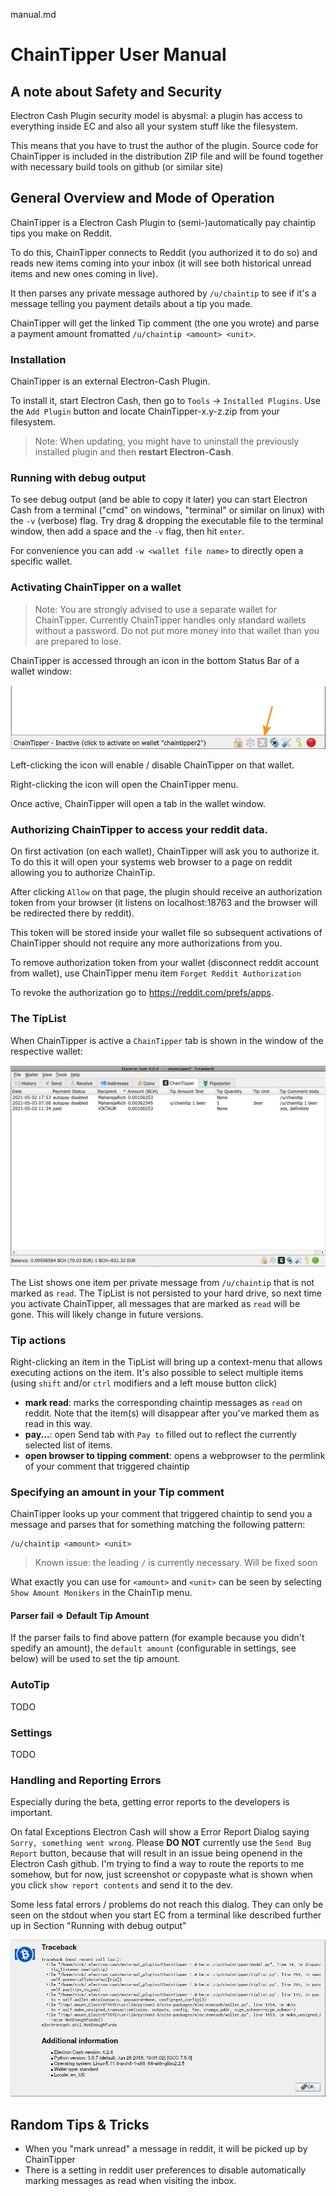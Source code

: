 manual.md

# ChainTipper User Manual

## A note about Safety and Security

Electron Cash Plugin security model is abysmal: a plugin has access to everything inside EC and also all your system stuff like the filesystem.

This means that you have to trust the author of the plugin. Source code for ChainTipper is included in the distribution ZIP file and will be found together with necessary build tools on github (or similar site)

## General Overview and Mode of Operation

ChainTipper is a Electron Cash Plugin to (semi-)automatically pay chaintip tips you make on Reddit.

To do this, ChainTipper connects to Reddit (you authorized it to do so) and reads new items coming into your inbox (it will see both historical unread items and new ones coming in live).

It then parses any private message authored by `/u/chaintip` to see if it's a message telling you payment details about a tip you made.

ChainTipper will get the linked Tip comment (the one you wrote) and parse a payment amount fromatted `/u/chaintip <amount> <unit>`.

### Installation

ChainTipper is an external Electron-Cash Plugin.

To install it, start Electron Cash, then go to `Tools` -> `Installed Plugins`. Use the `Add Plugin` button and locate ChainTipper-x.y-z.zip from your filesystem.

> Note: When updating, you might have to uninstall the previously installed plugin and then **restart Electron-Cash**.

### Running with debug output

To see debug output (and be able to copy it later) you can start Electron Cash from a terminal ("cmd" on windows, "terminal" or similar on linux) with the `-v` (verbose) flag. Try drag & dropping the executable file to the terminal window, then add a space and the `-v` flag, then hit `enter`. 

For convenience you can add `-w <wallet file name>` to directly open a specific wallet.

### Activating ChainTipper on a wallet

> Note: You are strongly advised to use a separate wallet for ChainTipper. Currently ChainTipper handles only standard wallets without a password. Do not put more money into that wallet than you are prepared to lose.

ChainTipper is accessed through an icon in the bottom Status Bar of a wallet window:

![status bar with ChainTipper icon](status_bar_with_icon.png)

Left-clicking the icon will enable / disable ChainTipper on that wallet.

Right-clicking the icon will open the ChainTipper menu.

Once active, ChainTipper will open a tab in the wallet window.

### Authorizing ChainTipper to access your reddit data.

On first activation (on each wallet), ChainTipper will ask you to authorize it. To do this it will open your systems web browser to a page on reddit allowing you to authorize ChainTip. 

After clicking `Allow` on that page, the plugin should receive an authorization token from your browser (it listens on localhost:18763 and the browser will be redirected there by reddit).

This token will be stored inside your wallet file so subsequent activations of ChainTipper should not require any more authorizations from you.

To remove authorization token from your wallet (disconnect reddit account from wallet), use ChainTipper menu item `Forget Reddit Authorization`

To revoke the authorization go to https://reddit.com/prefs/apps.

### The TipList

When ChainTipper is active a `ChainTipper` tab is shown in the window of the respective wallet:

![ChainTipper tab with TipList](chaintipper_tab_with_tiplist.png)

The List shows one item per private message from `/u/chaintip` that is not marked as `read`. The TipList is not persisted to your hard drive, so next time you activate ChainTipper, all messages that are marked as `read` will be gone. This will likely change in future versions.

### Tip actions

Right-clicking an item in the TipList will bring up a context-menu that allows executing actions on the item. It's also possible to select multiple items (using `shift` and/or `ctrl` modifiers and a left mouse button click)

 * **mark read**: marks the corresponding chaintip messages as `read` on reddit. Note that the item(s) will disappear after you've marked them as read in this way.
 * **pay...**: open Send tab with `Pay to` filled out to reflect the currently selected list of items.
 * **open browser to tipping comment**: opens a webprowser to the permlink of your comment that triggered chaintip

### Specifying an amount in your Tip comment

ChainTipper looks up your comment that triggered chaintip to send you a message and parses that for something matching the following pattern:

```
/u/chaintip <amount> <unit>
```

> Known issue: the leading `/` is currently necessary. Will be fixed soon

What exactly you can use for `<amount>` and `<unit>` can be seen by selecting `Show Amount Monikers` in the ChainTip menu.


#### Parser fail => Default Tip Amount

If the parser fails to find above pattern (for example because you didn't spedify an amount), the `default amount` (configurable in settings, see below) will be used to set the tip amount. 

### AutoTip

TODO

### Settings

TODO

### Handling and Reporting Errors

Especially during the beta, getting error reports to the developers is important.

On fatal Exceptions Electron Cash will show a Error Report Dialog saying `Sorry, something went wrong`. Please **DO NOT** currently use the `Send Bug Report` button, because that will result in an issue being openend in the Electron Cash github. I'm trying to find a way to route the reports to me somehow, but for now, just screenshot or copypaste what is shown when you click `show report contents` and send it to the dev.

Some less fatal errors / problems do not reach this dialog. They can only be seen on the stdout when you start EC from a terminal like described further up in Section "Running with debug output"

![example error report content](example_error_content.png)

## Random Tips & Tricks

 * When you "mark unread" a message in reddit, it will be picked up by ChainTipper
 * There is a setting in reddit user preferences to disable automatically marking messages as read when visiting the inbox.

